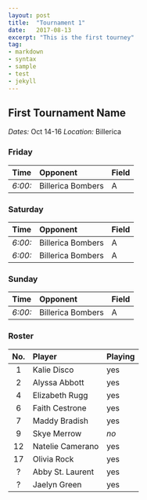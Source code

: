 ```yaml
---
layout: post
title:  "Tournament 1"
date:   2017-08-13
excerpt: "This is the first tourney"
tag:
- markdown
- syntax
- sample
- test
- jekyll
---
```


## First Tournament Name
*Dates:* Oct 14-16
*Location:* Billerica

### Friday
|Time|Opponent|Field|
|:---|:---|:---|
|*6:00:*|Billerica Bombers| A|

### Saturday
|Time|Opponent|Field|
|:---|:---|:---|
|*6:00:*|Billerica Bombers| A|
|*6:00:*|Billerica Bombers| A|

### Sunday
|Time|Opponent|Field|
|:---|:---|:---|
|*6:00:*|Billerica Bombers| A|

### Roster
|No.|Player|Playing|
|:---:|:---|:---|
|1|Kalie Disco|yes|
|2|Alyssa Abbott|yes|
|4|Elizabeth Rugg|yes|
|6|Faith Cestrone|yes|
|7|Maddy Bradish|yes|
|9|Skye Merrow|*no*|
|12|Natelie Camerano|yes|
|17|Olivia Rock|yes|
|?|Abby St. Laurent|yes|
|?|Jaelyn Green|yes|
